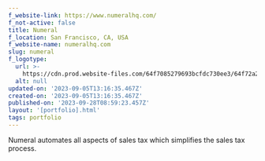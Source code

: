 ```yaml
---
f_website-link: https://www.numeralhq.com/
f_not-active: false
title: Numeral
f_location: San Francisco, CA, USA
f_website-name: numeralhq.com
slug: numeral
f_logotype:
  url: >-
    https://cdn.prod.website-files.com/64f7085279693bcfdc730ee3/64f72a2161bc74ed13d7b6a6_numeral-logo.jpg
  alt: null
updated-on: '2023-09-05T13:16:35.467Z'
created-on: '2023-09-05T13:16:35.467Z'
published-on: '2023-09-28T08:59:23.457Z'
layout: '[portfolio].html'
tags: portfolio
---
```


Numeral automates all aspects of sales tax which simplifies the sales tax process.

  

‍
